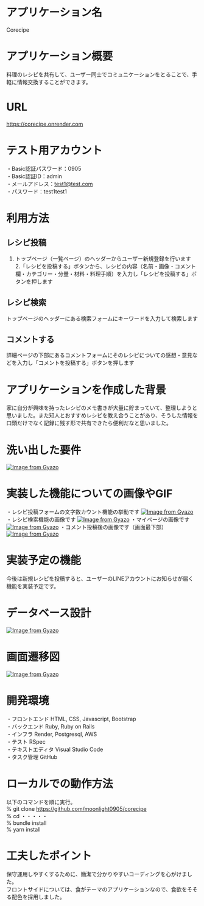 # アプリケーション名
Corecipe
# アプリケーション概要
料理のレシピを共有して、ユーザー同士でコミュニケーションをとることで、手軽に情報交換することができます。
# URL
https://corecipe.onrender.com
# テスト用アカウント
・Basic認証パスワード：0905<br>
・Basic認証ID：admin<br>
・メールアドレス：test1@test.com<br>
・パスワード：test1test1
# 利用方法
## レシピ投稿
1. トップページ（一覧ページ）のヘッダーからユーザー新規登録を行います<br>
2.「レシピを投稿する」ボタンから、レシピの内容（名前・画像・コメント欄・カテゴリー・分量・材料・料理手順）を入力し「レシピを投稿する」ボタンを押します
## レシピ検索
トップページのヘッダーにある検索フォームにキーワードを入力して検索します
## コメントする
詳細ページの下部にあるコメントフォームにそのレシピについての感想・意見などを入力し「コメントを投稿する」ボタンを押します
# アプリケーションを作成した背景
家に自分が興味を持ったレシピのメモ書きが大量に貯まっていて、整理しようと思いました。また知人とおすすめレシピを教え合うことがあり、そうした情報を口頭だけでなく記録に残す形で共有できたら便利だなと思いました。
# 洗い出した要件
[![Image from Gyazo](https://i.gyazo.com/69a6013071764df425b613a252b5a216.jpg)](https://gyazo.com/69a6013071764df425b613a252b5a216)
# 実装した機能についての画像やGIF
・レシピ投稿フォームの文字数カウント機能の挙動です
[![Image from Gyazo](https://i.gyazo.com/6247c5494a79d63efaa34de25d0f76f6.gif)](https://gyazo.com/6247c5494a79d63efaa34de25d0f76f6)
・レシピ検索機能の画像です
[![Image from Gyazo](https://i.gyazo.com/1d11fffa69f37285032f6dc63d71ae1c.jpg)](https://gyazo.com/1d11fffa69f37285032f6dc63d71ae1c)
・マイページの画像です
[![Image from Gyazo](https://i.gyazo.com/7b8a2af5b9c69df69a9985d110b6b745.jpg)](https://gyazo.com/7b8a2af5b9c69df69a9985d110b6b745)
・コメント投稿後の画像です（画面最下部）
[![Image from Gyazo](https://i.gyazo.com/c29b5af94ed851fc7da4b55b1e8f4e14.jpg)](https://gyazo.com/c29b5af94ed851fc7da4b55b1e8f4e14)
# 実装予定の機能
今後は新規レシピを投稿すると、ユーザーのLINEアカウントにお知らせが届く機能を実装予定です。
# データベース設計
[![Image from Gyazo](https://i.gyazo.com/427cb48531741494557db49d7e1bc759.png)](https://gyazo.com/427cb48531741494557db49d7e1bc759)
# 画面遷移図
[![Image from Gyazo](https://i.gyazo.com/997da88b4d59d20e3b8bf6c1a7d35dc5.png)](https://gyazo.com/997da88b4d59d20e3b8bf6c1a7d35dc5)
# 開発環境
・フロントエンド HTML, CSS, Javascript, Bootstrap<br>
・バックエンド Ruby, Ruby on Rails<br> 
・インフラ Render, Postgresql, AWS<br>
・テスト RSpec<br>
・テキストエディタ Visual Studio Code<br>
・タスク管理  GitHub
# ローカルでの動作方法
以下のコマンドを順に実行。<br>
% git clone https://github.com/moonlight0905/corecipe<br>
% cd ・・・・・<br> 
% bundle install<br>
% yarn install
# 工夫したポイント
保守運用しやすくするために、簡潔で分かりやすいコーディングを心がけました。<br>フロントサイドについては、食がテーマのアプリケーションなので、食欲をそそる配色を採用しました。